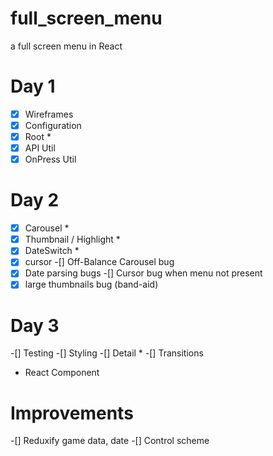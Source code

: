 # full_screen_menu

a full screen menu in React

# Day 1
-[x] Wireframes
-[x] Configuration
-[x] Root *
-[x] API Util
-[x] OnPress Util

# Day 2
-[x] Carousel *
-[x] Thumbnail / Highlight *
-[x] DateSwitch *
-[x] cursor
-[] Off-Balance Carousel bug
-[x] Date parsing bugs
-[] Cursor bug when menu not present
-[x] large thumbnails bug (band-aid)

# Day 3
-[] Testing
-[] Styling
-[] Detail *
-[] Transitions

* React Component

# Improvements
-[] Reduxify game data, date
-[] Control scheme